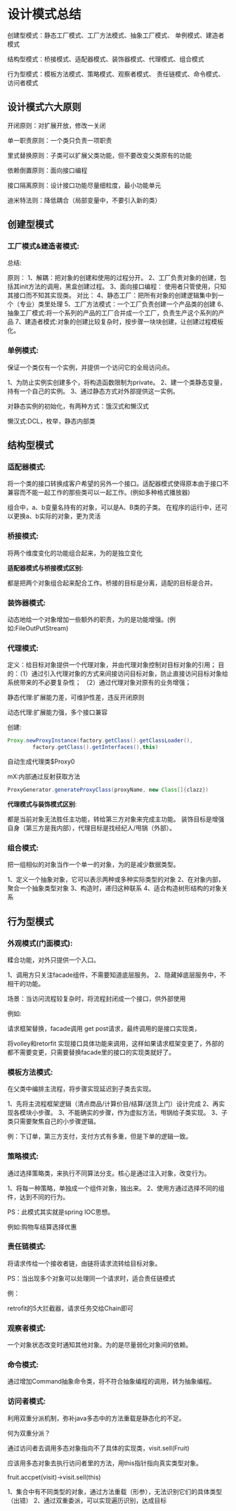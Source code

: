 # 设计模式总结

创建型模式：静态工厂模式、工厂方法模式、抽象工厂模式、
	单例模式、建造者模式

结构型模式：桥接模式、适配器模式、装饰器模式、代理模式、组合模式 

行为型模式：模板方法模式、策略模式、观察者模式、
责任链模式、命令模式、访问者模式 



## 设计模式六大原则

开闭原则：对扩展开放，修改一关闭

单一职责原则：一个类只负责一项职责

里式替换原则：子类可以扩展父类功能，但不要改变父类原有的功能

依赖倒置原则：面向接口编程

接口隔离原则：设计接口功能尽量细粒度，最小功能单元

迪米特法则：降低耦合（局部变量中，不要引入新的类）



## 创建型模式

### 工厂模式&建造者模式:

总结:

原则：
1、解耦：把对象的创建和使用的过程分开。
2、工厂负责对象的创建，包括其init方法的调用，黑盒创建过程。
3、面向接口编程： 使用者只管使用，只知其接口而不知其实现类。
对比：
4、静态工厂：把所有对象的创建逻辑集中到一个（专业）类里处理
5、工厂方法模式：一个工厂负责创建一个产品类的创建
6、抽象工厂模式:将一个系列的产品的工厂合并成一个工厂，负责生产这个系列的产品
7、建造者模式:对象的创建比较复杂时，按步骤一块块创建，让创建过程模板化。



### 单例模式:

保证一个类仅有一个实例，并提供一个访问它的全局访问点。

1、为防止实例实创建多个，将构造函数限制为private。
2、建一个类静态变量，持有一个自己的实例。
3、通过静态方式对外部提供这一实例。

对静态实例的初始化，有两种方式：饿汉式和懒汉式

懒汉式:DCL，枚举，静态内部类



## 结构型模式

### 适配器模式:

将一个类的接口转换成客户希望的另外一个接口。适配器模式使得原本由于接口不兼容而不能一起工作的那些类可以一起工作。(例如多种格式播放器)

组合中，a、b变量名持有的对象，可以是A、B类的子类。
在程序的运行中，还可以更换a、b实际的对象，更为灵活



### 桥接模式:

将两个维度变化的功能组合起来，为的是独立变化



**适配器模式与桥接模式区别:**

都是把两个对象组合起来配合工作。桥接的目标是分离，适配的目标是合并。



### 装饰器模式:

动态地给一个对象增加一些额外的职责，为的是功能增强。(例如:FileOutPutStream)



### 代理模式:

定义：给目标对象提供一个代理对象，并由代理对象控制对目标对象的引用；
目的：（1）通过引入代理对象的方式来间接访问目标对象，防止直接访问目标对象给系统带来的不必要复杂性； （2）通过代理对象对原有的业务增强；



静态代理:扩展能力差，可维护性差，违反开闭原则

动态代理:扩展能力强，多个接口兼容

创建:

```java
Proxy.newProxyInstance(factory.getClass().getClassLoader(),
        factory.getClass().getInterfaces(),this)
```

自动生成代理类$Proxy0

mX:内部通过反射获取方法

```java
ProxyGenerator.generateProxyClass(proxyName, new Class[]{clazz})
```





**代理模式与装饰模式区别**:

都是当前对象无法胜任主功能，转给第三方对象来完成主功能。
装饰目标是增强自身（第三方是我内部），代理目标是找经纪人/甩锅（外部）。



### 组合模式:

把一组相似的对象当作一个单一的对象，为的是减少数据类型。

1、定义一个抽象对象，它可以表示两种或多种实际类型的对象
2、在对象内部，聚合一个抽象类型对象
3、构造时，递归这种联系
4、适合构造树形结构的对象关系





## 行为型模式

### 外观模式(门面模式):

糅合功能，对外只提供一个入口。

1、调用方只关注facade组件，不需要知道底层服务。
2、隐藏掉底层服务中，不相干的功能。

场景：当访问流程较复杂时，将流程封闭成一个接口，供外部使用

例如:

请求框架替换，facade调用 get post请求，最终调用的是接口实现类，

将volley和retorfit 实现接口具体功能来调用，这样如果请求框架变更了，外部的都不需要变更，只需要替换facade里的接口的实现类就好了。





### 模板方法模式:

在父类中编排主流程，将步骤实现延迟到子类去实现。

1、先将主流程框架逻辑（清点商品/计算价目/结算/送货上门）设计完成
2、再实现各模块小步骤。
3、不能确实的步骤，作为虚拟方法，甩锅给子类实现。
3、子类只需要聚焦自己的小步骤逻辑。

例：下订单，第三方支付，支付方式有多重，但是下单的逻辑一致。



### 策略模式:

通过选择策略类，来执行不同算法分支。核心是通过注入对象，改变行为。

1、将每一种策略，单独成一个组件对象，独出来。
2、使用方通过选择不同的组件，达到不同的行为。

PS：此模式其实就是spring IOC思想。

例如:购物车结算选择优惠





### 责任链模式:

将请求传给一个接收者链，由链将请求流转给目标对象。

PS：当出现多个对象可以处理同一个请求时，适合责任链模式

例：

retrofit的5大拦截器，请求任务交给Chain即可



### 观察者模式:

一个对象状态改变时通知其他对象。为的是尽量弱化对象间的依赖。



### 命令模式:

通过增加Command抽象命令类，将不符合抽象编程的调用，转为抽象编程。





### 访问者模式:

利用双重分派机制，弥补java多态中的方法重载是静态化的不足。

何为双重分派？

通过访问者去调用多态对象指向不了具体的实现类，visit.sell(Fruit)

应该用多态对象去执行访问者里的方法，用this指针指向真实类型对象。

fruit.accpet(visit)->visit.sell(this)





1、集合中有不同类型的对象，通过方法重载（形参），无法识别它们的具体类型（出错）
2、通过双重委派，可以实现遍历识别，达成目标









